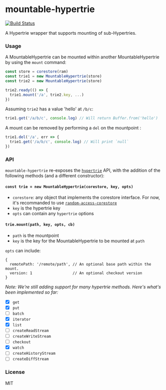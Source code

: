 # mountable-hypertrie
[![Build Status](https://travis-ci.com/andrewosh/mountable-hypertrie.svg?token=WgJmQm3Kc6qzq1pzYrkx&branch=master)](https://travis-ci.com/andrewosh/mountable-hypertrie)

A Hypertrie wrapper that supports mounting of sub-Hypertries.

### Usage
A MountableHypertrie can be mounted within another MountableHypertrie by using the `mount` command:
```js
const store = corestore(ram)
const trie1 = new MountableHypertrie(store)
const trie2 = new MountableHypertrie(store)

trie2.ready(() => {
  trie1.mount('/a', trie2.key, ...)
})
```
Assuming `trie2` has a value 'hello' at `/b/c`:
```js
trie1.get('/a/b/c', console.log) // Will return Buffer.from('hello')
```

A mount can be removed by performing a `del` on the mountpoint :
```js
trie1.del('/a', err => {
  trie1.get('/a/b/c', console.log) // Will print `null`
})
```
### API
`mountable-hypertrie` re-exposes the [`hypertrie`](https://github.com/mafintosh/hypertrie) API, with the addition of the following methods (and a different constructor):

#### `const trie = new MountableHypertrie(corestore, key, opts)`
- `corestore`: any object that implements the corestore interface. For now, it's recommanded to use [`random-access-corestore`](https://github.com/andrewosh/random-access-corestore)
- `key` is the hypertrie key
- `opts` can contain any `hypertrie` options

#### `trie.mount(path, key, opts, cb)`
- `path` is the mountpoint
- `key` is the key for the MountableHypertrie to be mounted at `path`

`opts` can include:
```
{
  remotePath: '/remote/path', // An optional base path within the mount.
  version: 1                  // An optional checkout version
}
```

_Note: We're still adding support for many hypertrie methods. Here's what's been implemented so far:_

- [x] `get`
- [x] `put`
- [ ] `batch`
- [x] `iterator`
- [x] `list`
- [ ] `createReadStream`
- [ ] `createWriteStream`
- [ ] `checkout`
- [x] `watch`
- [ ] `createHistoryStream`
- [ ] `createDiffStream`

### License
MIT
